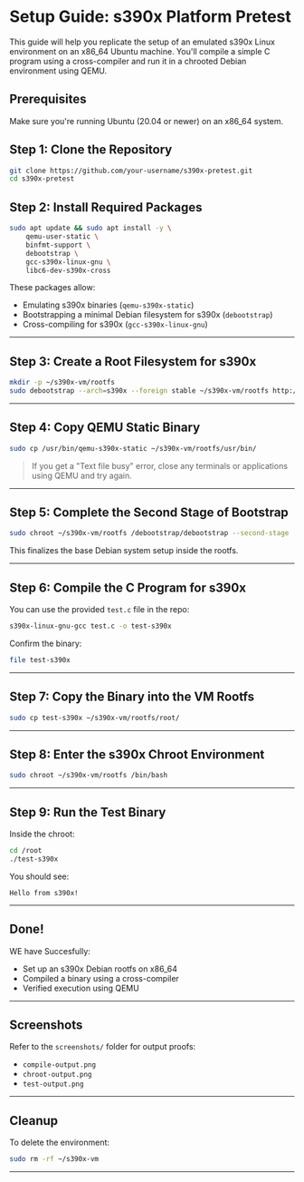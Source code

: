 

# Setup Guide: s390x Platform Pretest

This guide will help you replicate the setup of an emulated s390x Linux environment on an x86_64 Ubuntu machine. You'll compile a simple C program using a cross-compiler and run it in a chrooted Debian environment using QEMU.



## Prerequisites

Make sure you're running Ubuntu (20.04 or newer) on an x86_64 system.



## Step 1: Clone the Repository

```bash
git clone https://github.com/your-username/s390x-pretest.git
cd s390x-pretest
````



## Step 2: Install Required Packages

```bash
sudo apt update && sudo apt install -y \
    qemu-user-static \
    binfmt-support \
    debootstrap \
    gcc-s390x-linux-gnu \
    libc6-dev-s390x-cross
```

These packages allow:

* Emulating s390x binaries (`qemu-s390x-static`)
* Bootstrapping a minimal Debian filesystem for s390x (`debootstrap`)
* Cross-compiling for s390x (`gcc-s390x-linux-gnu`)

---

## Step 3: Create a Root Filesystem for s390x

```bash
mkdir -p ~/s390x-vm/rootfs
sudo debootstrap --arch=s390x --foreign stable ~/s390x-vm/rootfs http://deb.debian.org/debian
```

---

## Step 4: Copy QEMU Static Binary

```bash
sudo cp /usr/bin/qemu-s390x-static ~/s390x-vm/rootfs/usr/bin/
```

> If you get a "Text file busy" error, close any terminals or applications using QEMU and try again.

---

## Step 5: Complete the Second Stage of Bootstrap

```bash
sudo chroot ~/s390x-vm/rootfs /debootstrap/debootstrap --second-stage
```

This finalizes the base Debian system setup inside the rootfs.

---

## Step 6: Compile the C Program for s390x

You can use the provided `test.c` file in the repo:

```bash
s390x-linux-gnu-gcc test.c -o test-s390x
```

Confirm the binary:

```bash
file test-s390x
```

---

## Step 7: Copy the Binary into the VM Rootfs

```bash
sudo cp test-s390x ~/s390x-vm/rootfs/root/
```

---

## Step 8: Enter the s390x Chroot Environment

```bash
sudo chroot ~/s390x-vm/rootfs /bin/bash
```

---

## Step 9: Run the Test Binary

Inside the chroot:

```bash
cd /root
./test-s390x
```

You should see:

```
Hello from s390x!
```

---

## Done!

WE have Succesfully:
* Set up an s390x Debian rootfs on x86\_64
* Compiled a binary using a cross-compiler
* Verified execution using QEMU

---

## Screenshots

Refer to the `screenshots/` folder for output proofs:

* `compile-output.png`
* `chroot-output.png`
* `test-output.png`

---

## Cleanup

To delete the environment:

```bash
sudo rm -rf ~/s390x-vm
```

---
